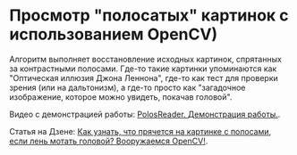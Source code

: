 # Просмотр "полосатых" картинок с использованием OpenCV)
Алгоритм выполняет восстановление исходных картинок, спрятанных за контрастными полосами.
Где-то такие картинки упоминаются как "Оптическая иллюзия Джона Леннона", где-то как тест для проверки зрения (или на дальтонизм), а где-то просто как "загадочное изображение, которое можно увидеть, покачав головой".

Видео с демонстрацией работы: [PolosReader. Демонстрация работы.](https://dzen.ru/video/watch/65130570b503eb6059798ebe).

Статья на Дзене: [Как узнать, что прячется на картинке с полосами, если лень мотать головой? Вооружаемся OpenCV!](https://dzen.ru/media/zametki_electronika/kak-uznat-chto-priachetsia-na-kartinke-s-polosami-esli-len-motat-golovoi-voorujaemsia-opencv-6512cb0a6ac4a614f775a79e).